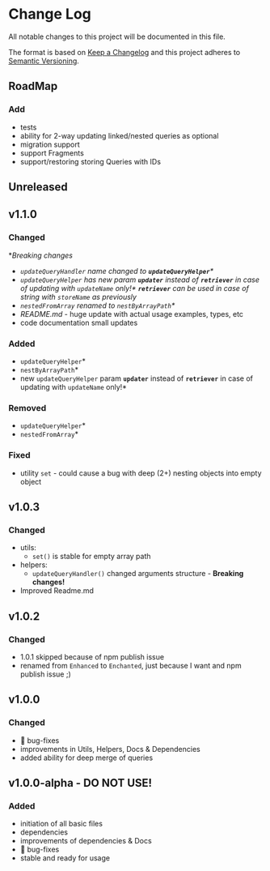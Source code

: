 # Change Log
All notable changes to this project will be documented in this file.

The format is based on [Keep a Changelog](http://keepachangelog.com/)
and this project adheres to [Semantic Versioning](http://semver.org/).

## RoadMap

### Add
 - tests
 - ability for 2-way updating linked/nested queries as optional
 - migration support
 - support Fragments
 - support/restoring storing Queries with IDs

## Unreleased

## v1.1.0
### Changed
 **Breaking changes*
 - _`updateQueryHandler` name changed to **`updateQueryHelper`***_
 - _`updateQueryHelper` has new param **`updater`** instead of **`retriever`** in case of updating with `updateName` only!* **`retriever`** can be used in case of string with `storeName` as previously_
 - _`nestedFromArray` renamed to `nestByArrayPath`*_
 - _README.md_ - huge update with actual usage examples, types, etc
 - code documentation small updates

### Added
 - `updateQueryHelper`*
 - `nestByArrayPath`*
 - new `updateQueryHelper` param **`updater`** instead of **`retriever`** in case of updating with `updateName` only!*

### Removed
 - `updateQueryHelper`*
 - `nestedFromArray`*

### Fixed
 - utility `set` - could cause a bug with deep (2+) nesting objects into empty object

## v1.0.3
### Changed
 - utils:
   - `set()` is stable for empty array path
 - helpers:
   - `updateQueryHandler()` changed arguments structure - **Breaking changes!**
 - Improved Readme.md

## v1.0.2
### Changed
 - 1.0.1 skipped because of npm publish issue
 - renamed from `Enhanced` to `Enchanted`, just because I want and npm publish issue ;)

## v1.0.0
### Changed
 - 🐛 bug-fixes
 - improvements in Utils, Helpers, Docs & Dependencies
 - added ability for deep merge of queries

## v1.0.0-alpha - DO NOT USE!
### Added
 - initiation of all basic files
 - dependencies
 - improvements of dependencies & Docs
 - 🐛 bug-fixes
 - stable and ready for usage
